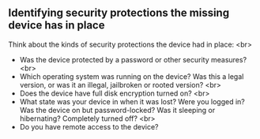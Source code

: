
## Identifying security protections the missing device has in place

Think about the kinds of security protections the device had in place:
&lt;br&gt;
- Was the device protected by a password or other security measures?
&lt;br&gt;
- Which operating system was running on the device? Was this a legal version, or was it an illegal, jailbroken or rooted version?
&lt;br&gt;
- Does the device have full disk encryption turned on?
&lt;br&gt;
- What state was your device in when it was lost? Were you logged in? Was the device on but password-locked? Was it sleeping or hibernating? Completely turned off?
&lt;br&gt;
- Do you have remote access to the device?
